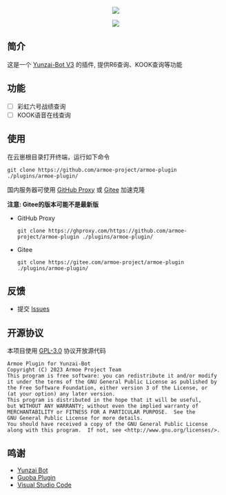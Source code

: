 <div align="center">

![][banner]

![][license]

</div>

## 简介

这是一个 [Yunzai-Bot V3][yunzai] 的插件, 提供R6查询、KOOK查询等功能

## 功能

* [ ] 彩虹六号战绩查询
* [ ] KOOK语音在线查询

## 使用

在云崽根目录打开终端，运行如下命令

```shell
git clone https://github.com/armoe-project/armoe-plugin ./plugins/armoe-plugin/
```

国内服务器可使用 [GitHub Proxy][ghproxy] 或 [Gitee][gitee] 加速克隆

**注意: Gitee的版本可能不是最新版**

* GitHub Proxy
  
  ```shell
  git clone https://ghproxy.com/https://github.com/armoe-project/armoe-plugin ./plugins/armoe-plugin/
  ```
* Gitee
  
  ```shell
  git clone https://gitee.com/armoe-project/armoe-plugin ./plugins/armoe-plugin/
  ```

## 反馈

* 提交 [Issues](../../issues)


## 开源协议

本项目使用 [GPL-3.0](LICENSE) 协议开放源代码

```text
Armoe Plugin for Yunzai-Bot
Copyright (C) 2023 Armoe Project Team
This program is free software: you can redistribute it and/or modify
it under the terms of the GNU General Public License as published by
the Free Software Foundation, either version 3 of the License, or
(at your option) any later version.
This program is distributed in the hope that it will be useful,
but WITHOUT ANY WARRANTY; without even the implied warranty of
MERCHANTABILITY or FITNESS FOR A PARTICULAR PURPOSE.  See the
GNU General Public License for more details.
You should have received a copy of the GNU General Public License
along with this program.  If not, see <http://www.gnu.org/licenses/>.
```

## 鸣谢

* [Yunzai Bot](https://gitee.com/Le-niao/Yunzai-Bot)
* [Guoba Plugin](https://gitee.com/guoba-yunzai/guoba-plugin)
* [Visual Studio Code](https://code.visualstudio.com/)


[banner]: https://socialify.git.ci/armoe-project/armoe-plugin/image?description=1&forks=1&issues=1&language=1&name=1&owner=1&pulls=1&stargazers=1&theme=Auto

[license]: https://img.shields.io/github/license/armoe-project/armoe-plugin?style=for-the-badge

[gitee]: https://gitee.com/armoe-project/armoe-plugin

[ghproxy]: https://ghproxy.com/

[yunzai]: https://gitee.com/Le-niao/Yunzai-Bot
